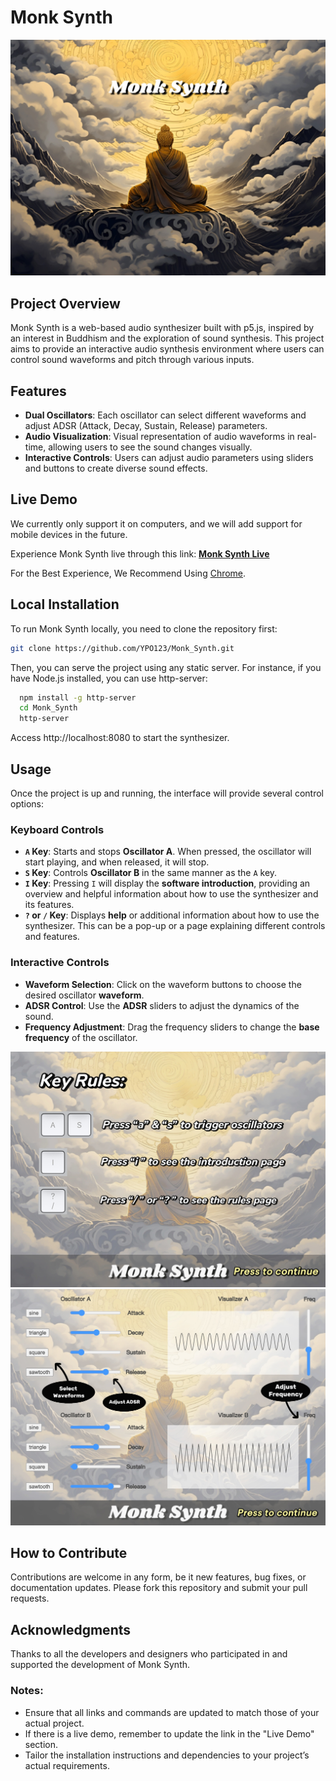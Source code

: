 # Monk Synth
![Monk Synth Cover](assets/splash1.jpg "Monk Synth Cover")

## Project Overview

Monk Synth is a web-based audio synthesizer built with p5.js, inspired by an interest in Buddhism and the exploration of sound synthesis. This project aims to provide an interactive audio synthesis environment where users can control sound waveforms and pitch through various inputs.

## Features

- **Dual Oscillators**: Each oscillator can select different waveforms and adjust ADSR (Attack, Decay, Sustain, Release) parameters.
- **Audio Visualization**: Visual representation of audio waveforms in real-time, allowing users to see the sound changes visually.
- **Interactive Controls**: Users can adjust audio parameters using sliders and buttons to create diverse sound effects.



## Live Demo

We currently only support it on computers, and we will add support for mobile devices in the future.

Experience Monk Synth live through this link: **[Monk Synth Live](https://editor.p5js.org/1805318611/full/ivbzDqVz1)**

For the Best Experience, We Recommend Using [Chrome](https://www.google.com/chrome/).

## Local Installation

To run Monk Synth locally, you need to clone the repository first:

```bash
git clone https://github.com/YPO123/Monk_Synth.git
```

Then, you can serve the project using any static server. For instance, if you have Node.js installed, you can use http-server:

```bash
  npm install -g http-server
  cd Monk_Synth
  http-server
```

Access http://localhost:8080 to start the synthesizer.

## Usage

Once the project is up and running, the interface will provide several control options:

### Keyboard Controls

- **`A` Key**: Starts and stops __Oscillator A__. When pressed, the oscillator will start playing, and when released, it will stop.
- **`S` Key**: Controls __Oscillator B__ in the same manner as the `A` key.
- **`I` Key**: Pressing `I` will display the __software introduction__, providing an overview and helpful information about how to use the synthesizer and its features.
- **`?` or `/` Key**: Displays __help__ or additional information about how to use the synthesizer. This can be a pop-up or a page explaining different controls and features.

### Interactive Controls

- **Waveform Selection**: Click on the waveform buttons to choose the desired oscillator __waveform__.
- **ADSR Control**: Use the __ADSR__ sliders to adjust the dynamics of the sound.
- **Frequency Adjustment**: Drag the frequency sliders to change the __base frequency__ of the oscillator.

![Monk Synth Guide](assets/splash2.jpg "Monk Synth Guide")
![Monk Synth Guide](assets/splash3.jpg "Monk Synth Guide")

## How to Contribute

Contributions are welcome in any form, be it new features, bug fixes, or documentation updates. Please fork this repository and submit your pull requests.

## Acknowledgments

Thanks to all the developers and designers who participated in and supported the development of Monk Synth.

### Notes:

- Ensure that all links and commands are updated to match those of your actual project.
- If there is a live demo, remember to update the link in the "Live Demo" section.
- Tailor the installation instructions and dependencies to your project’s actual requirements.

